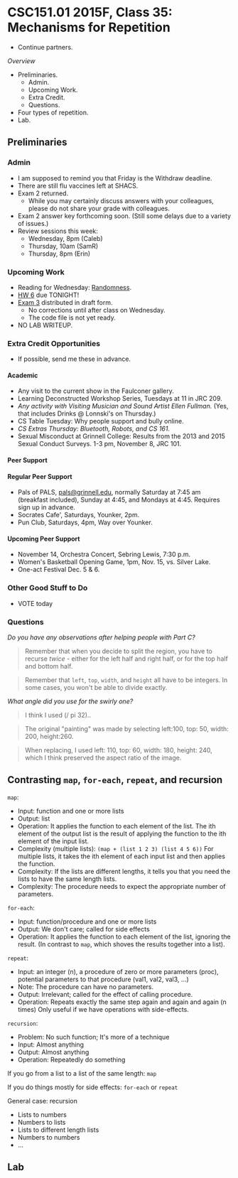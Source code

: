 CSC151.01 2015F, Class 35: Mechanisms for Repetition
====================================================

* Continue partners.

_Overview_

* Preliminaries.
    * Admin.
    * Upcoming Work.
    * Extra Credit.
    * Questions.
* Four types of repetition.
* Lab.

Preliminaries
-------------

### Admin

* I am supposed to remind you that Friday is the Withdraw deadline.
* There are still flu vaccines left at SHACS.  
* Exam 2 returned.
    * While you may certainly discuss answers with your colleagues, please
      do not share your grade with colleagues.
* Exam 2 answer key forthcoming soon.  (Still some delays due to a variety
  of issues.)
* Review sessions this week:
    * Wednesday, 8pm (Caleb)
    * Thursday, 10am (SamR)
    * Thursday, 8pm (Erin)

### Upcoming Work

* Reading for Wednesday:
  [Randomness](../readings/random-drawing-reading.html).
* [HW 6](../assignments/assignment.06.html) due TONIGHT!
* [Exam 3](../assignments/exam.03.html) distributed in draft form.
    * No corrections until after class on Wednesday.
    * The code file is not yet ready.
* NO LAB WRITEUP.

### Extra Credit Opportunities

* If possible, send me these in advance.

#### Academic

* Any visit to the current show in the Faulconer gallery.
* Learning Deconstructed Workshop Series, Tuesdays at 11 in JRC 209.
* *Any activity with Visiting Musician and Sound Artist Ellen Fullman.*
  (Yes, that includes Drinks @ Lonnski's on Thursday.)
* CS Table Tuesday: Why people support and bully online.
* *CS Extras Thursday: Bluetooth, Robots, and CS 161.*
* Sexual Misconduct at Grinnell College: Results from the 2013 and 2015 
  Sexual Conduct Surveys.  1-3 pm, November 8, JRC 101.

#### Peer Support

#### Regular Peer Support

* Pals of PALS, pals@grinnell.edu, normally Saturday at 7:45 am (breakfast
  included), Sunday at 4:45, and Mondays at 4:45.  Requires sign up in 
  advance.  
* Socrates Cafe', Saturdays, Younker, 2pm.
* Pun Club, Saturdays, 4pm, Way over Younker.

#### Upcoming Peer Support

* November 14, Orchestra Concert, Sebring Lewis, 7:30 p.m.
* Women's Basketball Opening Game, 1pm, Nov. 15, vs. Silver Lake.
* One-act Festival Dec. 5 & 6.

### Other Good Stuff to Do

* VOTE today

### Questions

_Do you have any observations after helping people with Part C?_

> Remember that when you decide to split the region, you have to recurse
  *twice* - either for the left half and right half, or for the top half
  and bottom half.

> Remember that `left`, `top`, `width`, and `height` all have to be
  integers.  In some cases,  you won't be able to divide exactly.

_What angle did you use for the swirly one?_

> I think I used (/ pi 32)..

> The original "painting" was made by selecting left:100, top: 50, 
  width: 200, height:260. 

> When replacing, I used left: 110, top: 60, width: 180, height: 240,
  which I think preserved the aspect ratio of the image.

Contrasting `map`, `for-each`, `repeat`, and recursion
------------------------------------------------------

`map`:

* Input: function and one or more lists
* Output: list
* Operation: It applies the function to each element of the list.
  The ith element of the output list is the result of applying the function
  to the ith element of the input list.
* Complexity (multiple lists): `(map + (list 1 2 3) (list 4 5 6))`
  For multiple lists, it takes the ith element of each input list and
  then applies the function.  
* Complexity: If the lists are different lengths, it tells you that you
  need the lists to have the same length lists.
* Complexity: The procedure needs to expect the appropriate number of
  parameters.

`for-each`:

* Input: function/procedure and one or more lists
* Output: We don't care; called for side effects
* Operation: It applies the function to each element of the list, ignoring
  the result.  (In contrast to `map`, which shoves the results together into
  a list).

`repeat`:

* Input: an integer (n), a procedure of zero or more parameters (proc),
  potential parameters to that procedure (val1, val2, val3, ...)
* Note: The procedure can have no parameters.
* Output: Irrelevant; called for the effect of calling procedure.
* Operation: Repeats exactly the same step again and again and again (n
  times)  Only useful if we have operations with side-effects.

`recursion`:

* Problem: No such function; It's more of a technique
* Input: Almost anything
* Output: Almost anything
* Operation: Repeatedly do something

If you go from a list to a list of the same length: `map`

If you do things mostly for side effects: `for-each` or `repeat`

General case: recursion

* Lists to numbers
* Numbers to lists
* Lists to different length lists
* Numbers to numbers
* ...

Lab
---
